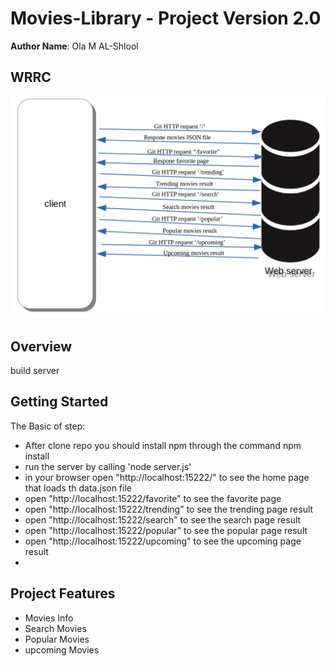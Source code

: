 # Movies-Library - Project Version 2.0
**Author Name**: Ola M AL-Shlool
## WRRC
![image](/assest/WRRC2.png)
## Overview
build server
## Getting Started
The Basic of step:
 - After clone repo you should install npm through the command npm install
 - run the server by calling 'node server.js'
 - in your browser open "http://localhost:15222/" to see the home page that loads th data.json file
 - open "http://localhost:15222/favorite" to see the favorite page
 - open "http://localhost:15222/trending" to see the trending page result
 - open "http://localhost:15222/search" to see the search page result
 - open "http://localhost:15222/popular" to see the popular page result
 - open "http://localhost:15222/upcoming" to see the upcoming page result
 - 




## Project Features
 - Movies Info
 - Search Movies
 - Popular Movies
 - upcoming Movies
